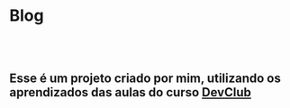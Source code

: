 <h1>Blog</h1>
<br>
<br>
<h2>Esse é um projeto criado por mim, utilizando os aprendizados das aulas do curso <a href="https://www.rodolfomori.com.br/devclub">DevClub</a></h2>
